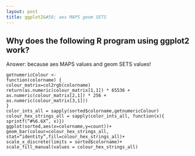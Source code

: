 ```yaml
---
layout: post
title: ggplot2&#58; aes MAPS geom SETS
---
```


## Why does the following R program using ggplot2 work?
Answer: because aes MAPS values and geom SETS values!

    getnumericColour <-
    function(colorname) {
    colour_matrix=col2rgb(colorname)
    return(as.numeric(colour_matrix[1,1]) * 65536 +
    as.numeric(colour_matrix[2,1]) * 256 +
    as.numeric(colour_matrix[3,1]))
    }
    color_ints_all = sapply(sorted$colorname,getnumericColour)
    colour_hex_strings_all = sapply(color_ints_all, function(x){
    sprintf(“#%6.6X”, x)})
    ggplot(sorted,aes(x=colorname,y=count))+
    geom_bar(colour=colour_hex_strings_all,
    stat=“identity”,fill=colour_hex_strings_all)+
    scale_x_discrete(limits = sorted$colorname)+
    scale_fill_manual(values = colour_hex_strings_all)
